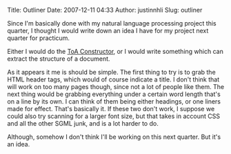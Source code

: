 Title: Outliner
Date: 2007-12-11 04:33
Author: justinnhli
Slug: outliner

Since I'm basically done with my natural language processing project
this quarter, I thought I would write down an idea I have for my project
next quarter for practicum.

Either I would do the [ToA
Constructor](http://ninghui48.blogspot.com/2007/11/toa-constructor.html),
or I would write something which can extract the structure of a
document.

As it appears it me is should be simple. The first thing to try is to
grab the HTML header tags, which would of course indicate a title. I
don't think that will work on too many pages though, since not a lot of
people like them. The next thing would be grabbing everything under a
certain word length that's on a line by its own. I can think of them
being either headings, or one liners made for effect. That's basically
it. If these two don't work, I suppose we could also try scanning for a
larger font size, but that takes in account CSS and all the other SGML
junk, and is a lot harder to do.

Although, somehow I don't think I'll be working on this next quarter.
But it's an idea.

